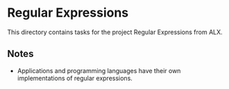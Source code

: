 # Regular Expressions

This directory contains tasks for the project Regular Expressions from ALX.

## Notes
- Applications and programming languages have their own implementations of 
regular expressions.
